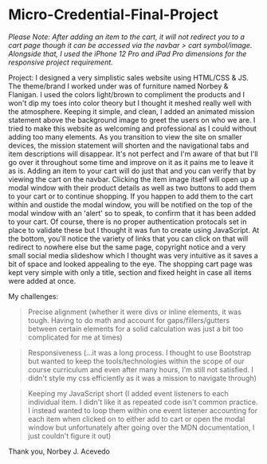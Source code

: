 # Micro-Credential-Final-Project

*Please Note: After adding an item to the cart, it will not redirect you to a cart page though it can be accessed via the navbar > cart symbol/image. Alongside that, I used the iPhone 12 Pro and iPad Pro dimensions for the responsive project requirement.*

Project:
I designed a very simplistic sales website using HTML/CSS & JS. The theme/brand I worked under was of furniture named Norbey & Flanigan. I used the colors light/brown to compliment the products and I won't dip my toes into color theory but I thought it meshed really well with the atmosphere. Keeping it simple, and clean, I added an animated mission statement above the background image to greet the users on who we are. I tried to make this website as welcoming and professional as I could without adding too many elements. As you transition to view the site on smaller devices, the mission statement will shorten and the navigational tabs and item descriptions will disappear. It's not perfect and I'm aware of that but I'll go over it throughout some time and improve on it as it pains me to leave it as is. Adding an item to your cart will do just that and you can verify that by viewing the cart on the navbar. Clicking the item image itself will open up a modal window with their product details as well as two buttons to add them to your cart or to continue shopping. If you happen to add them to the cart within and oustide the modal window, you will be notified on the top of the modal window with an 'alert' so to speak, to confirm that it has been added to your cart. Of course, there is no proper authentication protocals set in place to validate these but I thought it was fun to create using JavaScript. At the bottom, you'll notice the variety of links that you can click on that will redirect to nowhere else but the same page, copyright notice and a very small social media slideshow which I thought was very intuitive as it saves a bit of space and looked appealing to the eye. The shopping cart page was kept very simple with only a title, section and fixed height in case all items were added at once.



My challenges:

> Precise alignment (whether it were divs or inline elements, it was tough. Having to do math and account for gaps/fillers/gutters between certain elements for a solid calculation was just a bit too complicated for me at times)

> Responsiveness (...it was a long process. I thought to use Bootstrap but wanted to keep the tools/technologies within the scope of our course curriculum and even after many hours, I'm still not satisfied. I didn't style my css efficiently as it was a mission to navigate through)

> Keeping my JavaScript short (I added event listeners to each individual item. I didn't like it as repeated code isn't common practice. I instead wanted to loop them within one event listener accounting for each item when clicked on to either add to cart or open the modal window but unfortunately after going over the MDN documentation, I just couldn't figure it out)

Thank you,
Norbey J. Acevedo
